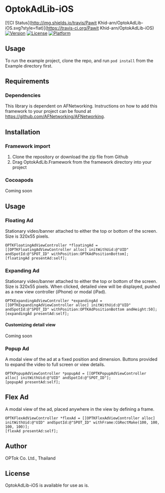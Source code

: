 # OptokAdLib-iOS

[![CI Status](http://img.shields.io/travis/Pawit Khid-arn/OptokAdLib-iOS.svg?style=flat)](https://travis-ci.org/Pawit Khid-arn/OptokAdLib-iOS)
[![Version](https://img.shields.io/cocoapods/v/OptokAdLib-iOS.svg?style=flat)](http://cocoadocs.org/docsets/OptokAdLib-iOS)
[![License](https://img.shields.io/cocoapods/l/OptokAdLib-iOS.svg?style=flat)](http://cocoadocs.org/docsets/OptokAdLib-iOS)
[![Platform](https://img.shields.io/cocoapods/p/OptokAdLib-iOS.svg?style=flat)](http://cocoadocs.org/docsets/OptokAdLib-iOS)

## Usage

To run the example project, clone the repo, and run `pod install` from the Example directory first.

## Requirements

### Dependencies

This library is dependent on AFNetworking.  Instructions on how to add this framework to your project can be found at https://github.com/AFNetworking/AFNetworking.  

## Installation

### Framework import

1. Clone the repository or download the zip file from Github
2. Drag OptokAdLib.Framework from the framework directory into your project

### Cocoapods

  Coming soon

## Usage

### Floating Ad

Stationary video/banner attached to either the top or bottom of the screen.  Size is 320x55 pixels.

```
OPTKFloatingAdViewController *floatingAd = [[OPTKFloatingAdViewController alloc] initWithUid:@"UID" andSpotId:@"SPOT_ID" withPosition:OPTKAdPositionBottom];
[floatingAd presentAd:self];
```

### Expanding Ad

Stationary video/banner attached to either the top or bottom of the screen.  Size is 320x55 pixels. When clicked, detailed view will be displayed, pushed as a new view controller (iPhone) or modal (iPad).

```
OPTKExpandingAdViewController *expandingAd = [[OPTKExpandingAdViewController alloc] initWithUid:@"UID" andSpotId:@"SPOT_ID" withPosition:OPTKAdPositionBottom andHeight:50];
[expandingAd presentAd:self];
```

#### Customizing detail view

  Coming soon

### Popup Ad

A modal view of the ad at a fixed position and dimension.  Buttons provided to expand the video to full screen or view details.

```
OPTKPopupAdViewController *popupAd = [[OPTKPopupAdViewController alloc] initWithUid:@"UID" andSpotId:@"SPOT_ID"];
[popupAd presentAd:self];
```

## Flex Ad

A modal view of the ad, placed anywhere in the view by defining a frame.

```
OPTKFlexAdViewController *flexAd = [[OPTKFlexAdViewController alloc] initWithUid:@"UID" andSpotId:@"SPOT_ID" withFrame:CGRectMake(100, 100, 100, 100)];
[flexAd presentAd:self];
```

## Author

OPTok Co. Ltd., Thailand

## License

OptokAdLib-iOS is available for use as is.  

